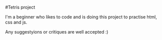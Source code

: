 #Tetris project


I'm a beginner who likes to code and is doing this project to practise html, css and js.

Any suggestyions or critiques are well accepted :)
